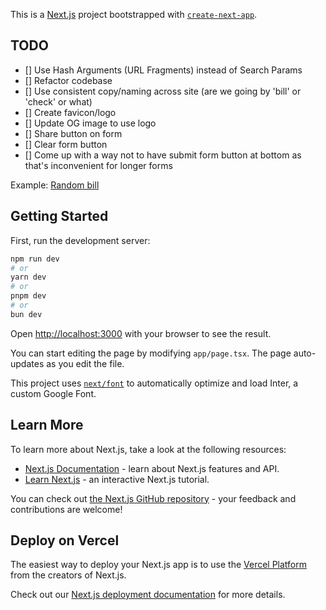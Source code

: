 This is a [Next.js](https://nextjs.org/) project bootstrapped with [`create-next-app`](https://github.com/vercel/next.js/tree/canary/packages/create-next-app).

## TODO

- [] Use Hash Arguments (URL Fragments) instead of Search Params
- [] Refactor codebase
- [] Use consistent copy/naming across site (are we going by 'bill' or 'check' or what)
- [] Create favicon/logo
- [] Update OG image to use logo
- [] Share button on form
- [] Clear form button
- [] Come up with a way not to have submit form button at bottom as that's inconvenient for longer forms

Example: [Random bill](https://multisplit.saharsh.xyz/?checkName=Friday+Night+Dinner+at+Gourmet+Fusion&taxAmount=15.75&tipAmount=31.5&tipBeforeTax=true&items=%5B%7B%22name%22%3A%22Truffle+Infused+Risotto%22%2C%22price%22%3A24.99%2C%22eaters%22%3A%5B%7B%22name%22%3A%22Alice%22%7D%2C%7B%22name%22%3A%22Bob%22%7D%2C%7B%22name%22%3A%22Charlie%22%7D%5D%7D%2C%7B%22name%22%3A%22Seared+Ahi+Tuna%22%2C%22price%22%3A28.5%2C%22eaters%22%3A%5B%7B%22name%22%3A%22Diana%22%7D%2C%7B%22name%22%3A%22Eve%22%7D%5D%7D%2C%7B%22name%22%3A%22Wagyu+Beef+Sliders%22%2C%22price%22%3A18.75%2C%22eaters%22%3A%5B%7B%22name%22%3A%22Frank%22%7D%2C%7B%22name%22%3A%22George%22%7D%2C%7B%22name%22%3A%22Hannah%22%7D%5D%7D%2C%7B%22name%22%3A%22Lobster+Mac+and+Cheese%22%2C%22price%22%3A22.99%2C%22eaters%22%3A%5B%7B%22name%22%3A%22Alice%22%7D%2C%7B%22name%22%3A%22Charlie%22%7D%2C%7B%22name%22%3A%22Eve%22%7D%2C%7B%22name%22%3A%22Isaac%22%7D%5D%7D%2C%7B%22name%22%3A%22Grilled+Vegetable+Platter%22%2C%22price%22%3A15.5%2C%22eaters%22%3A%5B%7B%22name%22%3A%22Bob%22%7D%2C%7B%22name%22%3A%22Diana%22%7D%2C%7B%22name%22%3A%22Hannah%22%7D%5D%7D%2C%7B%22name%22%3A%22Artisanal+Cheese+Board%22%2C%22price%22%3A19.99%2C%22eaters%22%3A%5B%7B%22name%22%3A%22Alice%22%7D%2C%7B%22name%22%3A%22Bob%22%7D%2C%7B%22name%22%3A%22Charlie%22%7D%2C%7B%22name%22%3A%22Diana%22%7D%2C%7B%22name%22%3A%22Eve%22%7D%2C%7B%22name%22%3A%22Frank%22%7D%2C%7B%22name%22%3A%22George%22%7D%2C%7B%22name%22%3A%22Hannah%22%7D%2C%7B%22name%22%3A%22Isaac%22%7D%5D%7D%2C%7B%22name%22%3A%22Crispy+Calamari%22%2C%22price%22%3A16.5%2C%22eaters%22%3A%5B%7B%22name%22%3A%22Charlie%22%7D%2C%7B%22name%22%3A%22Frank%22%7D%2C%7B%22name%22%3A%22Isaac%22%7D%5D%7D%2C%7B%22name%22%3A%22Miso+Glazed+Black+Cod%22%2C%22price%22%3A32%2C%22eaters%22%3A%5B%7B%22name%22%3A%22Diana%22%7D%2C%7B%22name%22%3A%22George%22%7D%5D%7D%2C%7B%22name%22%3A%22Truffled+Pommes+Frites%22%2C%22price%22%3A9.99%2C%22eaters%22%3A%5B%7B%22name%22%3A%22Alice%22%7D%2C%7B%22name%22%3A%22Bob%22%7D%2C%7B%22name%22%3A%22Charlie%22%7D%2C%7B%22name%22%3A%22Diana%22%7D%2C%7B%22name%22%3A%22Eve%22%7D%2C%7B%22name%22%3A%22Frank%22%7D%2C%7B%22name%22%3A%22George%22%7D%2C%7B%22name%22%3A%22Hannah%22%7D%2C%7B%22name%22%3A%22Isaac%22%7D%5D%7D%2C%7B%22name%22%3A%22Chocolate+Lava+Cake%22%2C%22price%22%3A11.99%2C%22eaters%22%3A%5B%7B%22name%22%3A%22Alice%22%7D%2C%7B%22name%22%3A%22Eve%22%7D%2C%7B%22name%22%3A%22Hannah%22%7D%2C%7B%22name%22%3A%22Isaac%22%7D%5D%7D%5D&eaters=%5B%7B%22name%22%3A%22Alice%22%7D%2C%7B%22name%22%3A%22Bob%22%7D%2C%7B%22name%22%3A%22Charlie%22%7D%2C%7B%22name%22%3A%22Diana%22%7D%2C%7B%22name%22%3A%22Eve%22%7D%2C%7B%22name%22%3A%22Frank%22%7D%2C%7B%22name%22%3A%22George%22%7D%2C%7B%22name%22%3A%22Hannah%22%7D%2C%7B%22name%22%3A%22Isaac%22%7D%5D)

## Getting Started

First, run the development server:

```bash
npm run dev
# or
yarn dev
# or
pnpm dev
# or
bun dev
```

Open [http://localhost:3000](http://localhost:3000) with your browser to see the result.

You can start editing the page by modifying `app/page.tsx`. The page auto-updates as you edit the file.

This project uses [`next/font`](https://nextjs.org/docs/basic-features/font-optimization) to automatically optimize and load Inter, a custom Google Font.

## Learn More

To learn more about Next.js, take a look at the following resources:

- [Next.js Documentation](https://nextjs.org/docs) - learn about Next.js features and API.
- [Learn Next.js](https://nextjs.org/learn) - an interactive Next.js tutorial.

You can check out [the Next.js GitHub repository](https://github.com/vercel/next.js/) - your feedback and contributions are welcome!

## Deploy on Vercel

The easiest way to deploy your Next.js app is to use the [Vercel Platform](https://vercel.com/new?utm_medium=default-template&filter=next.js&utm_source=create-next-app&utm_campaign=create-next-app-readme) from the creators of Next.js.

Check out our [Next.js deployment documentation](https://nextjs.org/docs/deployment) for more details.
